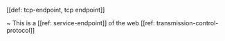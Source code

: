 [[def: tcp-endpoint, tcp endpoint]]

~ This is a [[ref: service-endpoint]] of the web [[ref: transmission-control-protocol]]

